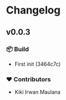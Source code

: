 # Changelog


## v0.0.3


### 📦 Build

- First init (3464c7c)

### ❤️  Contributors

- Kiki Irwan Maulana

